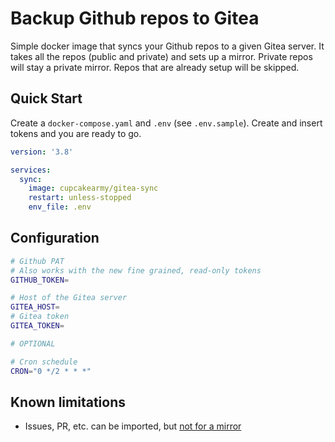 # Backup Github repos to Gitea

Simple docker image that syncs your Github repos to a given Gitea server. It takes all the repos (public and private) and sets up a mirror. Private repos will stay a private mirror. Repos that are already setup will be skipped.

## Quick Start

Create a `docker-compose.yaml` and `.env` (see `.env.sample`). Create and insert tokens and you are ready to go.

```yaml
version: '3.8'

services:
  sync:
    image: cupcakearmy/gitea-sync
    restart: unless-stopped
    env_file: .env
```

## Configuration

```sh
# Github PAT
# Also works with the new fine grained, read-only tokens
GITHUB_TOKEN=

# Host of the Gitea server
GITEA_HOST=
# Gitea token
GITEA_TOKEN=

# OPTIONAL

# Cron schedule
CRON="0 */2 * * *"
```

## Known limitations

- Issues, PR, etc. can be imported, but [not for a mirror](https://github.com/go-gitea/gitea/issues/18369)
